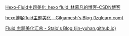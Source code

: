 



[ Hexo-Fluid主题美化_hexo fluid_林慕凡的博客-CSDN博客](https://blog.csdn.net/weixin_43471926/article/details/109798811)

[hexo博客fluid主题美化 - Gilgamesh's Blog (lzqlearn.com)](http://lzqlearn.com/blog/6560820db005/#2-4-2-标题颜色)

[Fluid 主题美化汇总 - Stalo's Blog (jin-yuhan.github.io)](https://jin-yuhan.github.io/posts/60584518/)